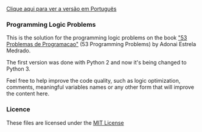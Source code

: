 [Clique aqui para ver a versão em Portuguës](README_PT.md)

### Programming Logic Problems

This is the solution for the programming logic problems on the book ["53 Problemas de Programacao"](http://www.adonaimedrado.pro.br/documentos/53_Problemas_de_Programacao.pdf) (53 Programming Problems) by Adonai Estrela Medrado.

The first version was done with Python 2 and now it's being changed to Python 3.

Feel free to help improve the code quality, such as logic optimization, comments, meaningful variables names or any other form that will improve the content here.

### Licence

These files are licensed under the [MIT License](http://choosealicense.com/licenses/mit/)